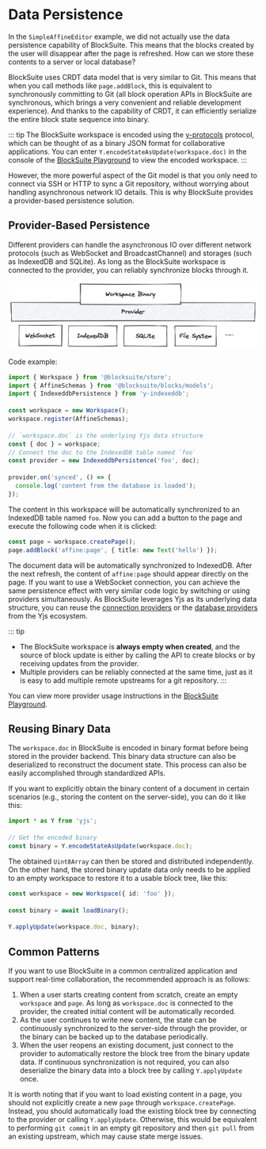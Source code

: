# Data Persistence

In the `SimpleAffineEditor` example, we did not actually use the data persistence capability of BlockSuite. This means that the blocks created by the user will disappear after the page is refreshed. How can we store these contents to a server or local database?

BlockSuite uses CRDT data model that is very similar to Git. This means that when you call methods like `page.addBlock`, this is equivalent to synchronously committing to Git (all block operation APIs in BlockSuite are synchronous, which brings a very convenient and reliable development experience). And thanks to the capability of CRDT, it can efficiently serialize the entire block state sequence into binary.

::: tip
The BlockSuite workspace is encoded using the [y-protocols](https://github.com/yjs/y-protocols) protocol, which can be thought of as a binary JSON format for collaborative applications. You can enter `Y.encodeStateAsUpdate(workspace.doc)` in the console of the [BlockSuite Playground](https://blocksuite-toeverything.vercel.app/starter/?init) to view the encoded workspace.
:::

However, the more powerful aspect of the Git model is that you only need to connect via SSH or HTTP to sync a Git repository, without worrying about handling asynchronous network IO details. This is why BlockSuite provides a provider-based persistence solution.

## Provider-Based Persistence

Different providers can handle the asynchronous IO over different network protocols (such as WebSocket and BroadcastChannel) and storages (such as IndexedDB and SQLite). As long as the BlockSuite workspace is connected to the provider, you can reliably synchronize blocks through it.

![pluggable-providers](./images/pluggable-providers.png)

Code example:

```ts
import { Workspace } from '@blocksuite/store';
import { AffineSchemas } from '@blocksuite/blocks/models';
import { IndexeddbPersistence } from 'y-indexeddb';

const workspace = new Workspace();
workspace.register(AffineSchemas);

// `workspace.doc` is the underlying Yjs data structure
const { doc } = workspace;
// Connect the doc to the IndexedDB table named `foo`
const provider = new IndexeddbPersistence('foo', doc);

provider.on('synced', () => {
  console.log('content from the database is loaded');
});
```

The content in this workspace will be automatically synchronized to an IndexedDB table named `foo`. Now you can add a button to the page and execute the following code when it is clicked:

```ts
const page = workspace.createPage();
page.addBlock('affine:page', { title: new Text('hello') });
```

The document data will be automatically synchronized to IndexedDB. After the next refresh, the content of `affine:page` should appear directly on the page. If you want to use a WebSocket connection, you can achieve the same persistence effect with very similar code logic by switching or using providers simultaneously. As BlockSuite leverages Yjs as its underlying data structure, you can reuse the [connection providers](https://docs.yjs.dev/ecosystem/connection-provider) or the [database providers](https://docs.yjs.dev/ecosystem/database-provider) from the Yjs ecosystem.

::: tip

- The BlockSuite workspace is **always empty when created**, and the source of block update is either by calling the API to create blocks or by receiving updates from the provider.
- Multiple providers can be reliably connected at the same time, just as it is easy to add multiple remote upstreams for a git repository.
  :::

You can view more provider usage instructions in the [BlockSuite Playground](https://blocksuite-toeverything.vercel.app/starter/?init).

## Reusing Binary Data

The `workspace.doc` in BlockSuite is encoded in binary format before being stored in the provider backend. This binary data structure can also be deserialized to reconstruct the document state. This process can also be easily accomplished through standardized APIs.

If you want to explicitly obtain the binary content of a document in certain scenarios (e.g., storing the content on the server-side), you can do it like this:

```ts
import * as Y from 'yjs';

// Get the encoded binary
const binary = Y.encodeStateAsUpdate(workspace.doc);
```

The obtained `Uint8Array` can then be stored and distributed independently. On the other hand, the stored binary update data only needs to be applied to an empty workspace to restore it to a usable block tree, like this:

```ts
const workspace = new Workspace({ id: 'foo' });

const binary = await loadBinary();

Y.applyUpdate(workspace.doc, binary);
```

## Common Patterns

If you want to use BlockSuite in a common centralized application and support real-time collaboration, the recommended approach is as follows:

1. When a user starts creating content from scratch, create an empty `workspace` and `page`. As long as `workspace.doc` is connected to the provider, the created initial content will be automatically recorded.
2. As the user continues to write new content, the state can be continuously synchronized to the server-side through the provider, or the binary can be backed up to the database periodically.
3. When the user reopens an existing document, just connect to the provider to automatically restore the block tree from the binary update data. If continuous synchronization is not required, you can also deserialize the binary data into a block tree by calling `Y.applyUpdate` once.

It is worth noting that if you want to load existing content in a page, you should not explicitly create a new `page` through `workspace.createPage`. Instead, you should automatically load the existing block tree by connecting to the provider or calling `Y.applyUpdate`. Otherwise, this would be equivalent to performing `git commit` in an empty git repository and then `git pull` from an existing upstream, which may cause state merge issues.
